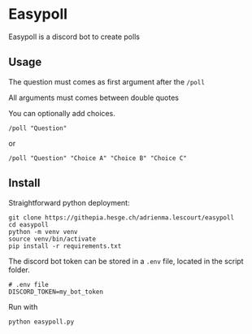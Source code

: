 # Easypoll

Easypoll is a discord bot to create polls

## Usage

The question must comes as first argument after the `/poll`

All arguments must comes between double quotes

You can optionally add choices.

```
/poll "Question"
```
or

```
/poll "Question" "Choice A" "Choice B" "Choice C"
```


## Install

Straightforward python deployment:

```
git clone https://githepia.hesge.ch/adrienma.lescourt/easypoll
cd easypoll
python -m venv venv
source venv/bin/activate
pip install -r requirements.txt
```

The discord bot token can be stored in a `.env` file, located in the script folder.
```
# .env file
DISCORD_TOKEN=my_bot_token
```

Run with
```
python easypoll.py
```
